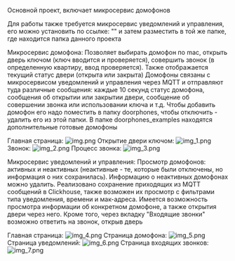 Основной проект, включает микросервис домофонов

Для работы также требуется микросервис уведомлений и управления, его можно установить по ссылке: "" и затем разместить в той же папке, где находится папка данного проекта

Микросервис домофона:
Позволяет выбирать домофон по mac, открыть дверь ключом (ключ вводится и проверяется), совершить звонок (в определенную квартиру, ввод проверяется). Также отображается текущий статус двери (открыта или закрыта)
Домофоны связаны с микросервисом уведомлений и управления через MQTT и отправляют туда различные сообщения: каждые 10 секунд статус домофона, сообщения об открытии или закрытии двери, сообщение об совершении звонка или использовании ключа и т.д.
Чтобы добавить домофон его надо поместить в папку doorphones, чтобы отключить - удалить его из этой папки. В папке doorphones_examples находятся дополнительные готовые домофоны

Главная страница:
![img.png](readme_images/img.png)
Открытие двери ключом:
![img_1.png](readme_images/img_1.png)
Звонок:
![img_2.png](readme_images/img_2.png)
Процесс звонка:
![img_3.png](readme_images/img_3.png)

Микросервис уведомлений и управления:
Просмотр домофонов: активных и неактивных (неактивные - те, которые были отключены, но информация о них сохранилась). Информацию о неактивных домофонах можно удалить.
Реализовано сохранение приходящих из MQTT сообщений в Clickhouse, также возможен их просмотр с фильтрами типа уведомления, времени и мак-адреса.
Имеется возможность просмотра информации об конкретном домофоне, а также открытия двери через него.
Кроме того, через вкладку "Входящие звонки" возможно ответить на звонок, открыв дверь

Главная страница:
![img_4.png](readme_images/img_4.png)
Страница домофона:
![img_5.png](readme_images/img_5.png)
Страница уведомлений:
![img_6.png](readme_images/img_6.png)
Страница входящих звонков:
![img_7.png](readme_images/img_7.png)
